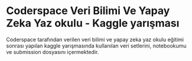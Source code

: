 # **Coderspace Veri Bilimi Ve Yapay Zeka Yaz okulu - Kaggle yarışması**
Coderspace tarafından verilen veri bilimi ve yapay zeka  yaz okulu eğitimi sonrası yapılan kaggle yarışmasında kullanılan veri setlerini, notebookumu ve submission dosyasını içermektedir.